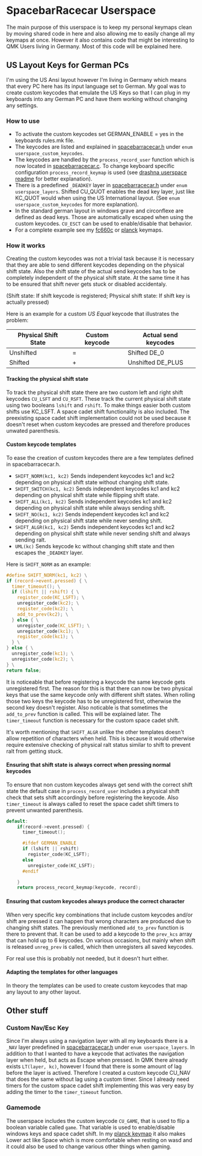 # SpacebarRacecar Userspace

The main purpose of this userspace is to keep my personal keymaps clean by moving shared code in here and also allowing me to easily change all my keymaps at once. However it also contains code that might be interesting to QMK Users living in Germany. Most of this code will be explained here.


## US Layout Keys for German PCs

I'm using the US Ansi layout however I'm living in Germany which means that every PC here has its input language set to German. My goal was to create custom keycodes that emulate the US Keys so that I can plug in my keyboards into any German PC and have them working without changing any settings.

### How to use

- To activate the custom keycodes set GERMAN_ENABLE = yes in the keyboards rules.mk file.
- The keycodes are listed and explained in [spacebarracecar.h](spacebarracecar.h) under `enum userspace_custom_keycodes`.
- The keycodes are handled by the `process_record_user` function which is now located in [spacebarracecar.c](spacebarracecar.c). To change keyboard specific configuration `process_record_keymap` is used (see [drashna userspace readme](../drashna/readme.md) for better explanation).
- There is a predefined `_DEADKEY` layer in [spacebarracecar.h](spacebarracecar.h) under `enum userspace_layers`. Shifted CU_QUOT enables the dead key layer, just like KC_QUOT would when using the US International layout. (See `enum userspace_custom_keycodes` for more explanation).
- In the standard german layout in windows grave and circonflexe are defined as dead keys. Those are automatically escaped when using the custom keycodes. `CU_ESCT` can be used to enable/disable that behavior.
- For a complete example see my [fc660c](../../keyboards/fc660c/keymaps/spacebarracecar/keymap.c) or [planck](../../keyboards/planck/keymaps/spacebarracecar/keymap.c) keymaps.

### How it works

Creating the custom keycodes was not a trivial task because it is necessary that they are able to send different keycodes depending on the physical shift state. Also the shift state of the actual send keycodes has to be completely independent of the physical shift state. At the same time it has to be ensured that shift never gets stuck or disabled accidentaly.

(Shift state: If shift keycode is registered; Physical shift state: If shift key is actually pressed)

Here is an example for a custom *US Equal* keycode that illustrates the problem:

| Physical Shift State | Custom keycode | Actual send keycodes |
|----------------------|----------------|----------------------|
| Unshifted            | =              | Shifted DE_0         |
| Shifted              | +              | Unshifted DE_PLUS    |

#### Tracking the physical shift state

To track the physical shift state there are two custom left and right shift keycodes `CU_LSFT` and `CU_RSFT`. These track the current physical shift state using two booleans `lshift` and `rshift`. To make things easier both custom shifts use KC_LSFT. A space cadet shift functionality is also included. The preexisting space cadet shift implementation could not be used because it doesn't reset when custom keycodes are pressed and therefore produces unwated parenthesis. 

#### Custom keycode templates

To ease the creation of custom keycodes there are a few templates defined in spacebarracecar.h.

- `SHIFT_NORM(kc1, kc2)` Sends independent keycodes kc1 and kc2 depending on physical shift state without changing shift state.
- `SHIFT_SWITCH(kc1, kc2)` Sends independent keycodes kc1 and kc2 depending on physical shift state while flipping shift state.
- `SHIFT_ALL(kc1, kc2)` Sends independent keycodes kc1 and kc2 depending on physical shift state while always sending shift.
- `SHIFT_NO(kc1, kc2)` Sends independent keycodes kc1 and kc2 depending on physical shift state while never sending shift.
- `SHIFT_ALGR(kc1, kc2)` Sends independent keycodes kc1 and kc2 depending on physical shift state while never sending shift and always sending ralt.
- `UML(kc)` Sends keycode kc without changing shift state and then escapes the `_DEADKEY` layer.

Here is `SHIFT_NORM` as an example:
```c
#define SHIFT_NORM(kc1, kc2) \
if (record->event.pressed) { \
  timer_timeout(); \
  if (lshift || rshift) { \
    register_code(KC_LSFT); \
    unregister_code(kc2); \
    register_code(kc2); \
    add_to_prev(kc2); \
  } else { \
    unregister_code(KC_LSFT); \
    unregister_code(kc1); \
    register_code(kc1); \
  } \
} else { \
  unregister_code(kc1); \
  unregister_code(kc2); \
} \
return false;
```

It is noticeable that before registering a keycode the same keycode gets unregistered first. The reason for this is that there can now be two physical keys that use the same keycode only with different shift states. When rolling those two keys the keycode has to be unregistered first, otherwise the second key doesn't register. Also noticable is that sometimes the `add_to_prev` function is called. This will be explained later. The `timer_timeout` function is necessary for the custom space cadet shift.

It's worth mentioning that `SHIFT_ALGR` unlike the other templates doesn't allow repetition of characters when held. This is because it would otherwise require extensive checking of physical ralt status similar to shift to prevent ralt from getting stuck.

#### Ensuring that shift state is always correct when pressing normal keycodes

To ensure that non custom keycodes always get send with the correct shift state the default case in `process_record_user` includes a physical shift check that sets shift accordingly before registering the keycode. Also `timer_timeout` is always called to reset the space cadet shift timers to prevent unwanted parenthesis.

```c
default:
    if(record->event.pressed) {
      timer_timeout();

      #ifdef GERMAN_ENABLE
      if (lshift || rshift)
        register_code(KC_LSFT);
      else
        unregister_code(KC_LSFT);
      #endif

    }
    return process_record_keymap(keycode, record);
```

#### Ensuring that custom keycodes always produce the correct character

When very specific key combinations that include custom keycodes and/or shift are pressed it can happen that wrong characters are produced due to changing shift states. The previously mentioned `add_to_prev` function is there to prevent that. It can be used to add a keycode to the `prev_kcs` array that can hold up to 6 keycodes. On various occasions, but mainly when shift is released `unreg_prev` is called, which then unregisters all saved keycodes.

For real use this is probably not needed, but it doesn't hurt either.

#### Adapting the templates for other languages

In theory the templates can be used to create custom keycodes that map any layout to any other layout.

## Other stuff

### Custom Nav/Esc Key

Since I'm always using a navigation layer with all my keyboards there is a `_NAV` layer predefined in [spacebarracecar.h](spacebarracecar.h) under `enum userspace_layers`. In addition to that I wanted to have a keycode that activates the navigation layer when held, but acts as Escape when pressed. In QMK there already exists `LT(layer, kc)`, however I found that there is some amount of lag before the layer is actived. Therefore I created a custom keycode CU_NAV that does the same without lag using a custom timer. Since I already need timers for the custom space cadet shift implementing this was very easy by adding the timer to the `timer_timeout` function.

### Gamemode

The userspace includes the custom keycode `CU_GAME`, that is used to flip a boolean variable called `game`. That variable is used to enable/disable windows keys and space cadet shift. In my [planck keymap](../../keyboards/planck/keymaps/spacebarracecar/keymap.c) it also makes Lower act like Space which is more comfortable when resting on wasd and it could also be used to change various other things when gaming.
